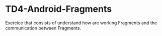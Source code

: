 # TD4-Android-Fragments
Exercice that consists of understand how are working Fragments and the communication between Fragments.
